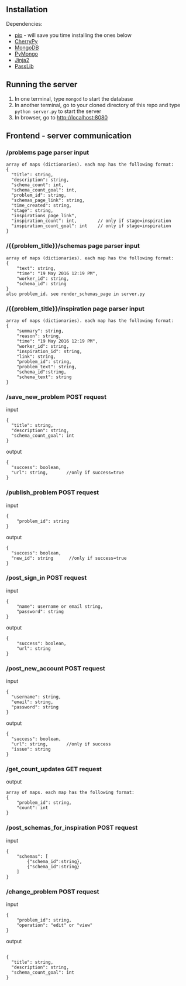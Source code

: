 ## Installation
Dependencies:
 - [pip](https://pip.pypa.io/en/stable/installing/) - will save you time installing the ones below 
 - [CherryPy](http://docs.cherrypy.org/en/latest/install.html#installation)
 - [MongoDB](http://www.mongodb.org/display/DOCS/Getting+Started)
 - [PyMongo](http://api.mongodb.com/python/current/installation.html)
 - [Jinja2](http://jinja.pocoo.org/docs/dev/intro/#installation)
 - [PassLib](https://pythonhosted.org/passlib/install.html#installation-instructions)

## Running the server
1. In one terminal, type `mongod` to start the database
2. In another terminal, go to your cloned directory of this repo and type `python server.py` to start the server
3. In browser, go to [http://localhost:8080](http://localhost:8080)

## Frontend - server communication
### /problems page parser input
```
array of maps (dictionaries). each map has the following format:
{
  "title": string,
  "description": string,
  "schema_count": int,
  "schema_count_goal": int,
  "problem_id": string,
  "schemas_page_link": string,
  "time_created": string,
  "stage": string,
  "inspirations_page_link",
  "inspiration_count": int,        // only if stage=inspiration
  "inspiration_count_goal": int    // only if stage=inspiration
}
```

### /{{problem_title}}/schemas page parser input
```
array of maps (dictionaries). each map has the following format:
{
    "text": string,
    "time": "19 May 2016 12:19 PM",
    "worker_id": string,
    "schema_id": string
}
also problem_id. see render_schemas_page in server.py
```

### /{{problem_title}}/inspiration page parser input
```
array of maps (dictionaries). each map has the following format:
{
    "summary": string,
    "reason": string,
    "time": "19 May 2016 12:19 PM",
    "worker_id": string,
    "inspiration_id": string,
    "link": string,
    "problem_id": string,
    "problem_text": string,
    "schema_id":string,
    "schema_text": string
}
```

### /save_new_problem POST request
input
```
{
  "title": string,
  "description": string,
  "schema_count_goal": int
}
```
output
```
{
  "success": boolean,
  "url": string,       //only if success=true
}
```

### /publish_problem POST request
input
```
{
    "problem_id": string
}
```
output
```
{
  "success": boolean,   
  "new_id": string      //only if success=true
}
```

### /post_sign_in POST request
input
```
{
    "name": username or email string,
    "password": string
}
```
output
```
{
    "success": boolean,
    "url": string
}
```
### /post_new_account POST request
input
```
{
  "username": string,
  "email": string,
  "password": string
}
```
output
```
{
  "success": boolean,
  "url": string,       //only if success 
  "issue": string
}
```

### /get_count_updates GET request
output
```
array of maps. each map has the following format:
{
    "problem_id": string,
    "count": int
}
```

### /post_schemas_for_inspiration POST request
input
```
{
    "schemas": [
        {"schema_id":string},
        {"schema_id":string}
    ]
}
```


### /change_problem POST request
input
```
{
    "problem_id": string,
    "operation": "edit" or "view"
}
```
output
```

{
  "title": string,
  "description": string,
  "schema_count_goal": int
}
